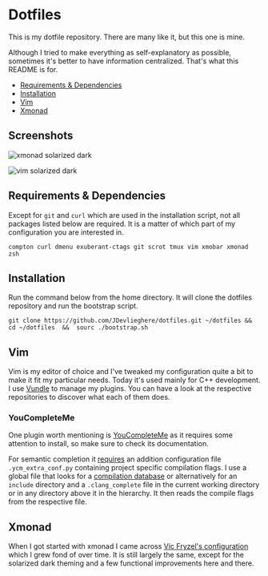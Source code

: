 # Dotfiles

This is my dotfile repository. There are many like it, but this one is mine.

Although I tried to make everything as self-explanatory as possible, sometimes
it's better to have information centralized. That's what this README is for.

 - [Requirements & Dependencies](#requirements--dependencies)
 - [Installation](#installation)
 - [Vim](#vim)
 - [Xmonad](#xmonad)

## Screenshots

![xmonad solarized dark](http://i.imgur.com/yYW8VRb.png)

![vim solarized dark](http://i.imgur.com/Hf0jbYL.png)

## Requirements & Dependencies

Except for `git` and `curl` which are used in the installation script, not all packages listed below are required. It is a matter of which part of my configuration you are interested in. 

```
compton curl dmenu exuberant-ctags git scrot tmux vim xmobar xmonad zsh
```

## Installation


Run the command below from the home directory. It will clone the dotfiles repository and run the bootstrap script.

```
git clone https://github.com/JDevlieghere/dotfiles.git ~/dotfiles && cd ~/dotfiles  &&  sourc ./bootstrap.sh
```

## Vim

Vim is my editor of choice and I've tweaked my configuration quite a bit to
make it fit my particular needs. Today it's used mainly for C++ development. I
use [Vundle](https://github.com/VundleVim/Vundle.vim) to manage my plugins. You
can have a look at the respective repositories to discover what each of them
does.

### YouCompleteMe

One plugin worth mentioning is
[YouCompleteMe](https://github.com/Valloric/YouCompleteMe) as it requires some
attention to install, so make sure to check its documentation.

For semantic completion it
[requires](https://github.com/Valloric/YouCompleteMe#c-family-semantic-completion-engine-usage)
an addition configuration file `.ycm_extra_conf.py` containing project specific
compilation flags. I use a global file that looks for a [compilation
database](http://clang.llvm.org/docs/JSONCompilationDatabase.html) or
alternatively for an `include` directory and a `.clang_complete` file in the
current working directory or in any directory above it in the hierarchy. It
then reads the compile flags from the respective file.

## Xmonad

When I got started with xmonad I came across [Vic Fryzel's
configuration](https://github.com/vicfryzel/xmonad-config) which I grew fond of
over time. It is still largely the same, except for the solarized dark theming
and a few functional improvements here and there.
